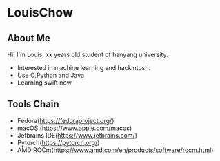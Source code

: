 # LouisChow
## About Me
Hi!
I'm Louis.
xx years old student of hanyang university.
- Interested in machine learning and hackintosh.
- Use C,Python and Java
- Learning swift now
## Tools Chain
- Fedora(https://fedoraproject.org/)
- macOS (https://www.apple.com/macos)
- Jetbrains IDE(https://www.jetbrains.com/)
- Pytorch(https://pytorch.org/)
- AMD ROCm(https://www.amd.com/en/products/software/rocm.html)
